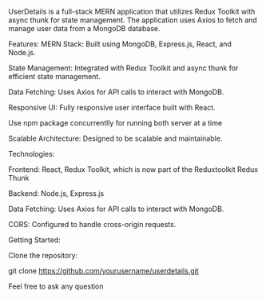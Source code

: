 UserDetails is a full-stack MERN application that utilizes Redux Toolkit with async thunk for state management. The application uses Axios to fetch and manage user data from a MongoDB database.

Features: MERN Stack: Built using MongoDB, Express.js, React, and Node.js.

State Management: Integrated with Redux Toolkit and async thunk for efficient state management.

Data Fetching: Uses Axios for API calls to interact with MongoDB.

Responsive UI: Fully responsive user interface built with React.

Use npm package concurrentlly for running both server at a time 

Scalable Architecture: Designed to be scalable and maintainable.

Technologies:

Frontend: React, Redux Toolkit, which is now part of the Reduxtoolkit Redux Thunk

Backend: Node.js, Express.js

Data Fetching: Uses Axios for API calls to interact with MongoDB.

CORS: Configured to handle cross-origin requests.

Getting Started:

Clone the repository:

git clone https://github.com/yourusername/userdetails.git

Feel free to ask any question
